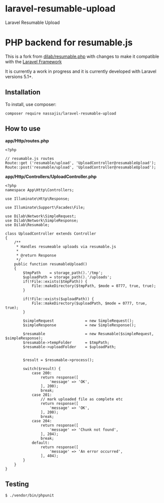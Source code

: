 # laravel-resumable-upload
Laravel Resumable Upload
# PHP backend for resumable.js

This is a fork from [dilab/resumable.php](https://github.com/dilab/resumable.php) with changes to make it compatible with the [Laravel Framework](https://github.com/laravel/laravel)

It is currently a work in progress and it is currently developed with Laravel versions 5.1+.

## Installation

To install, use composer:

``` composer require nassajis/laravel-resumable-upload ```


## How to use
**app/Http/routes.php**

```
<?php

// resumable.js routes
Route::get ('resumable/upload', 'UploadController@resumableUpload');
Route::post('resumable/upload', 'UploadController@resumableUpload');
```


**app/Http/Controllers/UploadController.php**

```
<?php
namespace App\Http\Controllers;

use Illuminate\Http\Response;

use Illuminate\Support\Facades\File;

use Dilab\Network\SimpleRequest;
use Dilab\Network\SimpleResponse;
use Dilab\Resumable;

class UploadController extends Controller
{
    /**
     * Handles resumeable uploads via resumable.js
     * 
     * @return Response
     */
    public function resumableUpload()
    {
        $tmpPath    = storage_path().'/tmp';
        $uploadPath = storage_path().'/uploads';
        if(!File::exists($tmpPath)) {
            File::makeDirectory($tmpPath, $mode = 0777, true, true);
        }

        if(!File::exists($uploadPath)) {
            File::makeDirectory($uploadPath, $mode = 0777, true, true);
        }

        $simpleRequest              = new SimpleRequest();
        $simpleResponse             = new SimpleResponse();

        $resumable                  = new Resumable($simpleRequest, $simpleResponse);
        $resumable->tempFolder      = $tmpPath;
        $resumable->uploadFolder    = $uploadPath;


        $result = $resumable->process();
        
        switch($result) {
            case 200:
                return response([
                    'message' => 'OK',
                ], 200);
                break;
            case 201:
                // mark uploaded file as complete etc
                return response([
                    'message' => 'OK',
                ], 200);
                break;
            case 204:
                return response([
                    'message' => 'Chunk not found',
                ], 204);
                break;
            default:
                return response([
                    'message' => 'An error occurred',
                ], 404);
        }
    }
}
```



## Testing
```
$ ./vendor/bin/phpunit
```


